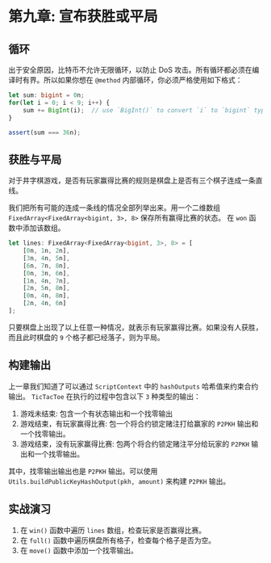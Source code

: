 # 第九章: 宣布获胜或平局

## 循环

出于安全原因，比特币不允许无限循环，以防止 DoS 攻击。所有循环都必须在编译时有界。所以如果你想在 `@method` 内部循环，你必须严格使用如下格式：

```ts
let sum: bigint = 0n;
for(let i = 0; i < 9; i++) {
    sum += BigInt(i);  // use `BigInt()` to convert `i` to `bigint` type
}

assert(sum === 36n);
```


## 获胜与平局

对于井字棋游戏，是否有玩家赢得比赛的规则是棋盘上是否有三个棋子连成一条直线。

我们把所有可能的连成一条线的情况全部列举出来。用一个二维数组 `FixedArray<FixedArray<bigint, 3>, 8>` 保存所有赢得比赛的状态。 在 `won` 函数中添加该数组。

```ts
let lines: FixedArray<FixedArray<bigint, 3>, 8> = [
    [0n, 1n, 2n],
    [3n, 4n, 5n],
    [6n, 7n, 8n],
    [0n, 3n, 6n],
    [1n, 4n, 7n],
    [2n, 5n, 8n],
    [0n, 4n, 8n],
    [2n, 4n, 6n]
];
```

只要棋盘上出现了以上任意一种情况，就表示有玩家赢得比赛。如果没有人获胜，而且此时棋盘的 `9` 个格子都已经落子，则为平局。

## 构建输出

上一章我们知道了可以通过 `ScriptContext` 中的 `hashOutputs` 哈希值来约束合约输出。 `TicTacToe` 在执行的过程中包含以下 `3` 种类型的输出：

1. 游戏未结束: 包含一个有状态输出和一个找零输出
2. 游戏结束，有玩家赢得比赛: 包一个将合约锁定赌注打给赢家的 `P2PKH` 输出和一个找零输出。
3. 游戏结束，没有玩家赢得比赛: 包两个将合约锁定赌注平分给玩家的 `P2PKH` 输出和一个找零输出。


其中，找零输出输出也是 `P2PKH` 输出。可以使用 `Utils.buildPublicKeyHashOutput(pkh, amount)` 来构建 `P2PKH` 输出。

## 实战演习

1. 在 `win()` 函数中遍历 `lines` 数组，检查玩家是否赢得比赛。
2. 在 `full()` 函数中遍历棋盘所有格子，检查每个格子是否为空。
3. 在 `move()` 函数中添加一个找零输出。

